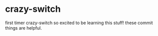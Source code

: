 # crazy-switch
first timer
crazy-switch so excited to be learning this stuff! 
these commit things are helpful.
